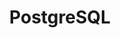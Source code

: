 ---
title: PostgreSQL
crosslinks:
- sysadmin
- ShadowBan
- AMAAggregator
- tmux
- datascience
- node
---